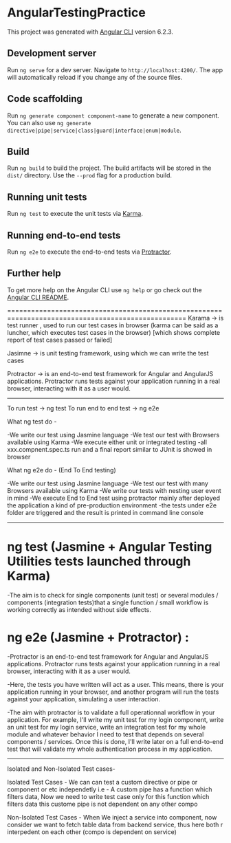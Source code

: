 # AngularTestingPractice

This project was generated with [Angular CLI](https://github.com/angular/angular-cli) version 6.2.3.

## Development server

Run `ng serve` for a dev server. Navigate to `http://localhost:4200/`. The app will automatically reload if you change any of the source files.

## Code scaffolding

Run `ng generate component component-name` to generate a new component. You can also use `ng generate directive|pipe|service|class|guard|interface|enum|module`.

## Build

Run `ng build` to build the project. The build artifacts will be stored in the `dist/` directory. Use the `--prod` flag for a production build.

## Running unit tests

Run `ng test` to execute the unit tests via [Karma](https://karma-runner.github.io).

## Running end-to-end tests

Run `ng e2e` to execute the end-to-end tests via [Protractor](http://www.protractortest.org/).

## Further help

To get more help on the Angular CLI use `ng help` or go check out the [Angular CLI README](https://github.com/angular/angular-cli/blob/master/README.md).



===================================================================================================
Karama -> is test runner , used to run our test cases in browser (karma can be said as a luncher, which executes test cases in the browser) [which shows complete report of test cases passed or failed]

Jasimne -> is unit testing framework, using which we can write the test cases

Protractor -> is an end-to-end test framework for Angular and AngularJS applications. Protractor runs tests against your application running in a real browser, interacting with it as a user would.


------------------------------------------------------------------------------------------------------
To run test -> ng test
To run end to end test -> ng e2e

What ng test do -

-We write our test using Jasmine language
-We test our test with Browsers available using Karma
-We execute either unit or integrated testing
-all xxx.compnent.spec.ts run and a final report similar to JUnit is showed in browser


What ng e2e do - (End To End testing)

-We write our test using Jasmine language
-We test our test with many Browsers available using Karma
-We write our tests with nesting user event in mind
-We execute End to End test using protractor mainly after deployed the application a kind of pre-production environment
-the tests under e2e folder are triggered and the result is printed in command line console


--------------------------------------------------------------------------------------------------------
# ng test (Jasmine + Angular Testing Utilities tests launched through Karma)
-The aim is to check for single components (unit test) or several modules / components (integration tests)that a single function / small workflow is working correctly as intended without side effects.


# ng e2e (Jasmine + Protractor) :
-Protractor is an end-to-end test framework for Angular and AngularJS applications. Protractor runs tests against your application running in a real browser, interacting with it as a user would.

-Here, the tests you have written will act as a user. This means, there is your application running in your browser, and another program will run the tests against your application, simulating a user interaction.

-The aim with protractor is to validate a full operationnal workflow in your application. 
For example, I'll write my unit test for my login component, write an unit test for my login service, write an integration test for my whole module and whatever behavior I need to test that depends on several components / services. Once this is done, I'll write later on a full end-to-end test that will validate my whole authentication process in my application.


--------------------------------------------------------------------------------------------------------
Isolated and Non-Isolated Test cases-

Isolated Test Cases - We can can test a custom directive or pipe or component or etc independetly
i.e - A custom pipe has a function which filters data, Now we need to write test case only for
this function which filters data this custome pipe is not dependent on any other compo

Non-Isolated Test Cases - When We inject a service into component, now consider we want to fetch table
data from backend service, thus here both r interpedent on each other (compo is dependent on service)

